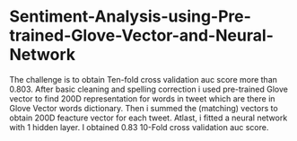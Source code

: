 # Sentiment-Analysis-using-Pre-trained-Glove-Vector-and-Neural-Network
The challenge is to obtain Ten-fold cross validation auc score more than 0.803. After basic cleaning and spelling correction i used pre-trained Glove vector to find 200D representation for words in tweet which are there in Glove Vector words dictionary. Then i summed the (matching) vectors to obtain 200D feacture vector for each tweet. Atlast, i fitted a neural network with 1 hidden layer. I obtained 0.83 10-Fold cross validation auc score.
